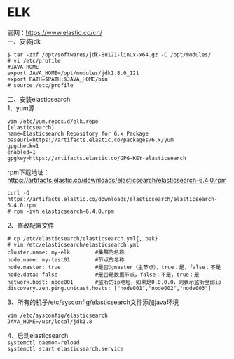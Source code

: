 ELK
====
官网：https://www.elastic.co/cn/  
一、安装jdk  
```
$ tar -zxf /opt/softwares/jdk-8u121-linux-x64.gz -C /opt/modules/
# vi /etc/profile
#JAVA_HOME
export JAVA_HOME=/opt/modules/jdk1.8.0_121
export PATH=$PATH:$JAVA_HOME/bin
# source /etc/profile
```

二、安装elasticsearch  
1、yum源
```
vim /etc/yum.repos.d/elk.repo
[elasticsearch]
name=Elasticsearch Repository for 6.x Package
baseurl=https://artifacts.elastic.co/packages/6.x/yum
gpgcheck=1
enabled=1
gpgkey=https://artifacts.elastic.co/GPG-KEY-elasticsearch
```  
rpm下载地址：https://artifacts.elastic.co/downloads/elasticsearch/elasticsearch-6.4.0.rpm  
```
curl -O https://artifacts.elastic.co/downloads/elasticsearch/elasticsearch-6.4.0.rpm 
# rpm -ivh elasticsearch-6.4.0.rpm 
```  
2、修改配置文件
```
# cp /etc/elasticsearch/elasticsearch.yml{,.bak}
# vim /etc/elasticsearch/elasticsearch.yml
cluster.name: my-elk        #集群的名称
node.name: my-test01        #节点的名称
node.master: true           #是否为master（主节点），true：是，false：不是
node.data: false            #是否是数据节点，false：不是，true：是
network.host: node001       #监听的ip地址，如果是0.0.0.0，则表示监听全部ip
discovery.zen.ping.unicast.hosts: ["node001","node002","node003"]
```  

3、所有的机子/etc/sysconfig/elasticsearch文件添加java环境  
```
vim /etc/sysconfig/elasticsearch
JAVA_HOME=/usr/local/jdk1.8
```  
4、启动elasticsearch  
``` systemctl daemon-reload ```  
``` systemctl start elasticsearch.service ```
